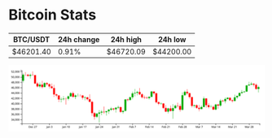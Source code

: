 # Bitcoin Stats

BTC/USDT|24h change|24h high|24h low|
|---|---|---|---|
|$46201.40|0.91%|$46720.09|$44200.00|

<img src="./chart.svg">
